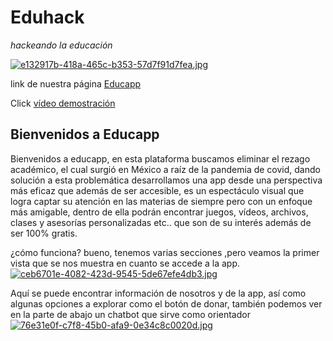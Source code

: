 # Eduhack


*hackeando la  educación*

[![e132917b-418a-465c-b353-57d7f91d7fea.jpg](https://i.postimg.cc/JnNhJX5b/e132917b-418a-465c-b353-57d7f91d7fea.jpg)](https://postimg.cc/BLvsfXy6)

link de nuestra página [Educapp](https://educapp.z13.web.core.windows.net/)

Click [vídeo demostración ](https://youtu.be/AwH9f_kN45E)

## Bienvenidos a Educapp 
Bienvenidos a educapp, en esta plataforma buscamos eliminar el rezago académico, el cual surgió en  México a raíz de la pandemia de covid, dando solución a esta problemática desarrollamos una app desde una perspectiva más eficaz  que además de ser accesible, es un espectáculo visual que logra captar su atención en las materias de siempre pero con un enfoque más amigable, dentro de ella podrán encontrar juegos, vídeos, archivos, clases y asesorías personalizadas etc.. que son de su interés además de ser 100% gratis.




¿cómo funciona?
bueno, tenemos varias secciones ,pero veamos la primer vista que se nos muestra en cuanto se accede a la app.
[![ceb6701e-4082-423d-9545-5de67efe4db3.jpg](https://i.postimg.cc/3RK4N7Kf/ceb6701e-4082-423d-9545-5de67efe4db3.jpg)](https://postimg.cc/rdPFZBR5)


Aquí se puede encontrar información de nosotros y de la app, así como algunas opciones a explorar como el botón de donar, también podemos ver en la parte de abajo un chatbot que sirve como orientador
[![76e31e0f-c7f8-45b0-afa9-0e34c8c0020d.jpg](https://i.postimg.cc/mrdzPJtb/76e31e0f-c7f8-45b0-afa9-0e34c8c0020d.jpg)](https://postimg.cc/CZqLtvGt)

